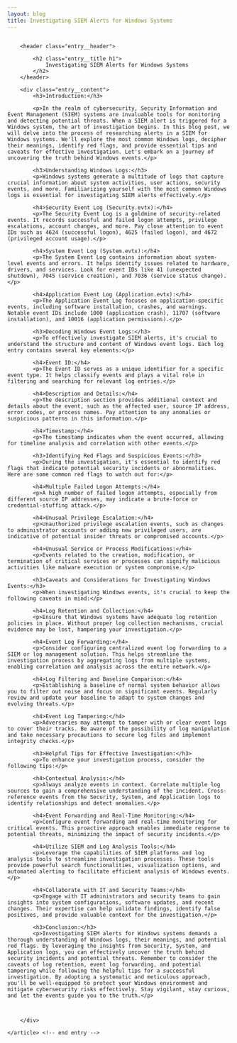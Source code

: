 ```yaml
---
layout: blog
title: Investigating SIEM Alerts for Windows Systems
---
```



<div id="main" class="s-content__main large-8 column">
    <article class="entry">

        <header class="entry__header">

            <h2 class="entry__title h1">
                Investigating SIEM Alerts for Windows Systems
            </h2>        
        </header>
        
        <div class="entry__content">
            <h3>Introduction:</h3>

            <p>In the realm of cybersecurity, Security Information and Event Management (SIEM) systems are invaluable tools for monitoring and detecting potential threats. When a SIEM alert is triggered for a Windows system, the art of investigation begins. In this blog post, we will delve into the process of researching alerts in a SIEM for Windows systems. We'll explore the most common Windows logs, decipher their meanings, identify red flags, and provide essential tips and caveats for effective investigation. Let's embark on a journey of uncovering the truth behind Windows events.</p>

            <h3>Understanding Windows Logs:</h3>
            <p>Windows systems generate a multitude of logs that capture crucial information about system activities, user actions, security events, and more. Familiarizing yourself with the most common Windows logs is essential for investigating SIEM alerts effectively.</p>

            <h4>Security Event Log (Security.evtx):</h4>
            <p>The Security Event Log is a goldmine of security-related events. It records successful and failed logon attempts, privilege escalations, account changes, and more. Pay close attention to event IDs such as 4624 (successful logon), 4625 (failed logon), and 4672 (privileged account usage).</p>

            <h4>System Event Log (System.evtx):</h4>
            <p>The System Event Log contains information about system-level events and errors. It helps identify issues related to hardware, drivers, and services. Look for event IDs like 41 (unexpected shutdown), 7045 (service creation), and 7036 (service status change).</p>

            <h4>Application Event Log (Application.evtx):</h4>
            <p>The Application Event Log focuses on application-specific events, including software installation, crashes, and warnings. Notable event IDs include 1000 (application crash), 11707 (software installation), and 10016 (application permissions).</p>

            <h3>Decoding Windows Event Logs:</h3>
            <p>To effectively investigate SIEM alerts, it's crucial to understand the structure and content of Windows event logs. Each log entry contains several key elements:</p>

            <h4>Event ID:</h4>
            <p>The Event ID serves as a unique identifier for a specific event type. It helps classify events and plays a vital role in filtering and searching for relevant log entries.</p>

            <h4>Description and Details:</h4>
            <p>The description section provides additional context and details about the event, such as the affected user, source IP address, error codes, or process names. Pay attention to any anomalies or suspicious patterns in this information.</p>

            <h4>Timestamp:</h4>
            <p>The timestamp indicates when the event occurred, allowing for timeline analysis and correlation with other events.</p>

            <h3>Identifying Red Flags and Suspicious Events:</h3>
            <p>During the investigation, it's essential to identify red flags that indicate potential security incidents or abnormalities. Here are some common red flags to watch out for:</p>

            <h4>Multiple Failed Logon Attempts:</h4>
            <p>A high number of failed logon attempts, especially from different source IP addresses, may indicate a brute-force or credential-stuffing attack.</p>

            <h4>Unusual Privilege Escalation:</h4>
            <p>Unauthorized privilege escalation events, such as changes to administrator accounts or adding new privileged users, are indicative of potential insider threats or compromised accounts.</p>

            <h4>Unusual Service or Process Modifications:</h4>
            <p>Events related to the creation, modification, or termination of critical services or processes can signify malicious activities like malware execution or system compromise.</p>

            <h3>Caveats and Considerations for Investigating Windows Events:</h3>
            <p>When investigating Windows events, it's crucial to keep the following caveats in mind:</p>

            <h4>Log Retention and Collection:</h4>
            <p>Ensure that Windows systems have adequate log retention policies in place. Without proper log collection mechanisms, crucial evidence may be lost, hampering your investigation.</p>

            <h4>Event Log Forwarding:</h4>
            <p>Consider configuring centralized event log forwarding to a SIEM or log management solution. This helps streamline the investigation process by aggregating logs from multiple systems, enabling correlation and analysis across the entire network.</p>

            <h4>Log Filtering and Baseline Comparison:</h4>
            <p>Establishing a baseline of normal system behavior allows you to filter out noise and focus on significant events. Regularly review and update your baseline to adapt to system changes and evolving threats.</p>

            <h4>Event Log Tampering:</h4>
            <p>Adversaries may attempt to tamper with or clear event logs to cover their tracks. Be aware of the possibility of log manipulation and take necessary precautions to secure log files and implement integrity checks.</p>

            <h3>Helpful Tips for Effective Investigation:</h3>
            <p>To enhance your investigation process, consider the following tips:</p>

            <h4>Contextual Analysis:</h4>
            <p>Always analyze events in context. Correlate multiple log sources to gain a comprehensive understanding of the incident. Cross-reference events from the Security, System, and Application logs to identify relationships and detect anomalies.</p>

            <h4>Event Forwarding and Real-Time Monitoring:</h4>
            <p>Configure event forwarding and real-time monitoring for critical events. This proactive approach enables immediate response to potential threats, minimizing the impact of security incidents.</p>

            <h4>Utilize SIEM and Log Analysis Tools:</h4>
            <p>Leverage the capabilities of SIEM platforms and log analysis tools to streamline investigation processes. These tools provide powerful search functionalities, visualization options, and automated alerting to facilitate efficient analysis of Windows events.</p>

            <h4>Collaborate with IT and Security Teams:</h4>
            <p>Engage with IT administrators and security teams to gain insights into system configurations, software updates, and recent changes. Their expertise can help validate findings, identify false positives, and provide valuable context for the investigation.</p>

            <h3>Conclusion:</h3>
            <p>Investigating SIEM alerts for Windows systems demands a thorough understanding of Windows logs, their meanings, and potential red flags. By leveraging the insights from Security, System, and Application logs, you can effectively uncover the truth behind security incidents and potential threats. Remember to consider the caveats of log retention, event log forwarding, and potential tampering while following the helpful tips for a successful investigation. By adopting a systematic and meticulous approach, you'll be well-equipped to protect your Windows environment and mitigate cybersecurity risks effectively. Stay vigilant, stay curious, and let the events guide you to the truth.</p>



        </div> 

    </article> <!-- end entry -->

</div> <!-- end main -->   
